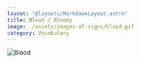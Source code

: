 ```yaml
---
layout: "@layouts/MarkdownLayout.astro"
title: Blood / Bloody
image: ./assets/images-of-signs/blood.gif
category: Vocabulary
---
```


![Blood](@signs/blood.gif)

